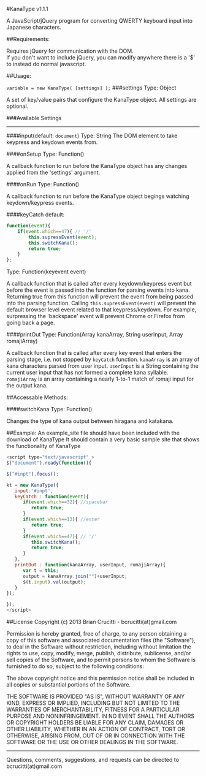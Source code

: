 #KanaType v1.1.1

A JavaScript/jQuery program for converting QWERTY keyboard input into Japanese characters.

##Requirements:

Requires jQuery for communication with the DOM.  
    If you don't want to include jQuery, you can modify anywhere there is a '$' to instead do normal javascript.

   
##Usage:

`variable = new KanaType( [settings] );`
###settings
Type: Object

A set of key/value pairs that configure the KanaType object. All settings are optional.

###Available Settings

---
   
####input(default: <code>document</code>)
Type: String
The DOM element to take keypress and keydown events from.
   
####onSetup
Type: Function()

A callback function to run before the KanaType object has any changes applied from the 'settings' argument.

####onRun
Type: Function()

A callback function to run before the KanaType object begings watching keydown/keypress events.

####keyCatch
default: 
```js
function(event){
    if(event.which==47){ // '/'
        this.supressEvent(event);
        this.switchKana();
        return true;
    }
};
```
Type: Function(keyevent event)

A callback function that is called after every keydown/keypress event but before the event is passed into the function for parsing events into kana.
Returning true from this function will prevent the event from being passed into the parsing function.
Calling `this.supressEvent(event)` will prevent the default browser level event related to that keypress/keydown.  For example, surpressing the 'backspace' event will prevent Chrome or Firefox from going back a page.
   
####printOut
Type: Function(Array kanaArray, String userInput, Array romajiArray)

A callback function that is called after every key event that enters the parsing stage, i.e. not stopped by `keyCatch` function.
`kanaArray` is an array of kana characters parsed from user input.
`userInput` is a String containing the current user input that has not formed a complete kana syllable.
`romajiArray` is an array containing a nearly 1-to-1 match of romaji input for the output kana.


##Accessable Methods:

####switchKana
Type: Function()

Changes the type of kana output between hiragana and katakana.


##Example:
An example_site file should have been included with the download of KanaType
It should contain a very basic sample site that shows the functionality of KanaType

```js
<script type="text/javascript" >
$("document").ready(function(){

$("#inpt").focus();

kt = new KanaType({
   input:'#inpt',
   keyCatch : function(event){
      if(event.which==32){ //spacebar
         return true;
      }
      if(event.which==13){ //enter
         return true;
      }
      if(event.which==47){ // '/'
         this.switchKana();
         return true;
      }
   },
   printOut : function(kanaArray, userInput, romajiArray){
      var t = this;
      output = kanaArray.join("")+userInput;
      $(t.input).val(output);
   }
});

});
</script>
```

##License
Copyright (c) 2013 Brian Crucitti - bcrucitti(at)gmail.com

Permission is hereby granted, free of charge, to any person obtaining a copy of this software and associated documentation files (the "Software"), to deal in the Software without restriction, including without limitation the rights to use, copy, modify, merge, publish, distribute, sublicense, and/or sell copies of the Software, and to permit persons to whom the Software is furnished to do so, subject to the following conditions:

The above copyright notice and this permission notice shall be included in all copies or substantial portions of the Software.

THE SOFTWARE IS PROVIDED "AS IS", WITHOUT WARRANTY OF ANY KIND, EXPRESS OR IMPLIED, INCLUDING BUT NOT LIMITED TO THE WARRANTIES OF MERCHANTABILITY, FITNESS FOR A PARTICULAR PURPOSE AND NONINFRINGEMENT. IN NO EVENT SHALL THE AUTHORS OR COPYRIGHT HOLDERS BE LIABLE FOR ANY CLAIM, DAMAGES OR OTHER LIABILITY, WHETHER IN AN ACTION OF CONTRACT, TORT OR OTHERWISE, ARISING FROM, OUT OF OR IN CONNECTION WITH THE SOFTWARE OR THE USE OR OTHER DEALINGS IN THE SOFTWARE. 

---

Questions, comments, suggestions, and requests can be directed to bcrucitti(at)gmail.com
